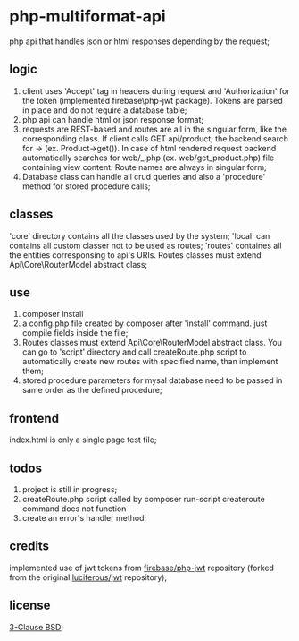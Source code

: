 # php-multiformat-api
php api that handles json or html responses depending by the request;

## logic
1) client uses 'Accept' tag in headers during request and 'Authorization' for the token (implemented firebase\php-jwt package). Tokens are parsed in place and do not require a database table;
2) php api can handle html or json response format;
3) requests are REST-based and routes are all in the singular form, like the corresponding class. If client calls GET api/product, the backend search for <CLASS>-><HTTP METHOD> (ex. Product->get()). In case of html rendered request backend automatically searches for web/<HTTP METHOD>_<CLASS>.php (ex. web/get_product.php) file containing view content. Route names are always in singular form;
4) Database class can handle all crud queries and also a 'procedure' method for stored procedure calls;

## classes
'core' directory contains all the classes used by the system;
'local' can contains all custom classer not to be used as routes;
'routes' containes all the entities corresponsing to api's URIs. Routes classes must extend Api\Core\RouterModel abstract class;

## use
1) composer install
2) a config.php file created by composer after 'install' command. just compile fields inside the file;
3) Routes classes must extend Api\Core\RouterModel abstract class. You can go to 'script' directory and call createRoute.php script to automatically create new routes with specified name, than implement them;
4) stored procedure parameters for mysal database need to be passed in same order as the defined procedure;

## frontend
index.html is only a single page test file;

## todos
1) project is still in progress;
2) createRoute.php script called by composer run-script createroute command does not function
3) create an error's handler method;

## credits
implemented use of jwt tokens from [firebase/php-jwt](https://github.com/firebase/php-jwt) repository (forked from the original [luciferous/jwt](https://github.com/luciferous/jwt) repository);

## license
[3-Clause BSD](https://opensource.org/licenses/BSD-3-Clause);
